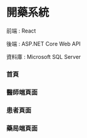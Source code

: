 # 開藥系統

前端 : React 

後端 : ASP.NET Core Web API

資料庫 : Microsoft SQL Server




### 首頁



### 醫師端頁面



### 患者頁面



### 藥局端頁面
